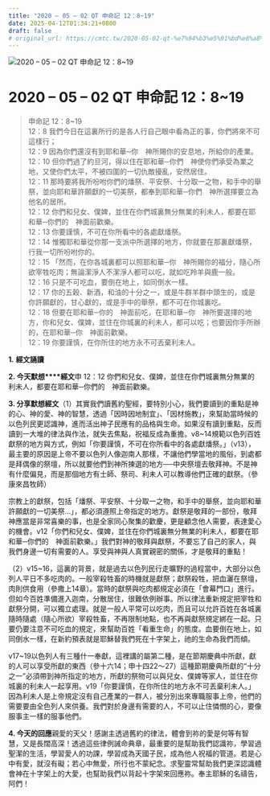 ```yaml
---
title: "2020 – 05 – 02 QT 申命記 12：8~19"
date: 2025-04-12T01:34:21+0800
draft: false
# original_url: https://cmtc.tw/2020-05-02-qt-%e7%94%b3%e5%91%bd%e8%a8%98-12%ef%bc%9a819
---
```


![2020 – 05 – 02 QT 申命記 12：8\~19](/images/qt.jpg   "2020 – 05 – 02 QT 申命記 12：8\~19")

# 2020 – 05 – 02 QT 申命記 12：8\~19

> 申命記 12：8\~19  
> 12：8 我們今日在這裏所行的是各人行自己眼中看為正的事，你們將來不可這樣行；  
> 12：9 因為你們還沒有到耶和華─你　神所賜你的安息地，所給你的產業。  
> 12：10 但你們過了約旦河，得以住在耶和華─你們　神使你們承受為業之地，又使你們太平，不被四圍的一切仇敵擾亂，安然居住。  
> 12：11 那時要將我所吩咐你們的燔祭、平安祭、十分取一之物，和手中的舉祭，並向耶和華許願獻的一切美祭，都奉到耶和華─你們　神所選擇要立為他名的居所。  
> 12：12 你們和兒女、僕婢，並住在你們城裏無分無業的利未人，都要在耶和華─你們的　神面前歡樂。  
> 12：13 你要謹慎，不可在你所看中的各處獻燔祭。  
> 12：14 惟獨耶和華從你那一支派中所選擇的地方，你就要在那裏獻燔祭，行我一切所吩咐你的。  
> 12：15 「然而，在你各城裏都可以照耶和華─你　神所賜你的福分，隨心所欲宰牲吃肉；無論潔淨人不潔淨人都可以吃，就如吃羚羊與鹿一般。  
> 12：16 只是不可吃血，要倒在地上，如同倒水一樣。  
> 12：17 你的五穀、新酒，和油的十分之一，或是牛群羊群中頭生的，或是你許願獻的，甘心獻的，或是手中的舉祭，都不可在你城裏吃。  
> 12：18 但要在耶和華─你的　神面前吃，在耶和華─你　神所要選擇的地方，你和兒女、僕婢，並住在你城裏的利未人，都可以吃；也要因你手所辦的，在耶和華─你　神面前歡樂。  
> 12：19 你要謹慎，在你所住的地方永不可丟棄利未人。

**1.** **經文誦讀**

**2. 今天默想****經文**申 12：12 你們和兒女、僕婢，並住在你們城裏無分無業的利未人，都要在耶和華─你們的　神面前歡樂。

**3. 分享默想經文**（1）其實我們讀舊約聖經，要特別小心，我們要讀到的重點是神的心、神的愛、神的智慧，透過「因時因地制宜」、「因材施教」，來幫助當時候的以色列民更認識神，進而活出神子民應有的品格與生命。如果沒有讀到重點，反而讀到一大堆的律法與作法，就失去焦點，祝福反成為重擔。v8\~14規範以色列百姓獻祭的地方與方式，例如「你要謹慎，不可在你所看中的各處獻燔祭。」（v13），最主要的原因是上帝不要以色列人像迦南人那樣，不讓他們學當地的風俗，到處都是拜偶像的祭壇，所以就要他們到神所揀選的地方──中央祭壇去敬拜神。不是神有什麼偏見，而是那個地方有士師、祭司、利未人可以教導他們正確的獻祭。（參康來昌牧師）

宗教上的獻祭，包括「燔祭、平安祭、十分取一之物，和手中的舉祭，並向耶和華許願獻的一切美祭…」，都必須遵照上帝指定的地方。獻祭是敬拜的一部份，敬拜神應當是非常喜樂的事，也是全家同心聚集的歡慶，更是顧念他人需要，表達愛心的機會。v12「你們和兒女、僕婢，並住在你們城裏無分無業的利未人，都要在耶和華─你們的　神面前歡樂。」我們對神的敬拜與獻祭，不要忘了自己的家人，與我們身邊一切有需要的人。享受與神與人真實親密的關係，才是敬拜的重點！

（2）v15\~16，這裏的背景，就是過去以色列民行走曠野的過程當中，大部分以色列人平日不多吃肉的。一般宰殺牲畜的時機就是獻祭；獻祭殺牲，把血灑在祭壇，肉則供食用（參撒上14章）。當時的獻祭與吃肉都規定必須在「會幕門口」進行。但如今百姓準備進入迦南，分散居住，很難依例辦事。所以律法重新規定把宰牲和獻祭分開，可以獨立處理。就是一般人平常可以吃肉，而且可以允許百姓在各城裏隨時隨處（隨心所欲）宰殺牲畜，不再限制地點，也不再與獻祭規定綁在一起。只要仍要注意不可吃血的規定，來幫助百姓「看重生命」的態度。血要倒在地上，如同倒水一樣，在新約預表就是耶穌替我們死在十字架上，祂的生命為我們而傾。

v17\~19以色列人有三種什一奉獻，這裡講的屬第二種，是在節期慶典中所獻，獻的人可以享受所獻的東西（參十六14；申十四22～27）這種節期慶典所獻的“十分之一”必須帶到神所指定的地方，所獻的祭物可以與兒女、僕婢等家人，並住在你城裏的利未人一起享用。v19「你要謹慎，在你所住的地方永不可丟棄利未人。」因為利未人是上帝規定沒有自己產業的一群人，被分別出來專職服事上帝，他們的需要要由全色列人來供養。我們對於身邊有需要的人，不可以止住憐憫的心，要像服事主一樣的服事他們。

**4. 今天的回應**親愛的天父！感謝主透過舊約的律法，體會到祢的愛是何等有智慧，又是長闊高深！透過這些律例誡命典章，最重要的是幫助我們認識祢，學習過聖潔的生活，學習愛人的功課，學習成為天國子民，成為他人祝福的管道。若是心中有愛，就沒有礙；若心中無愛，所行也不蒙紀念。求聖靈常幫助我們更深認識體會神在十字架上的大愛，也幫助我們以背起十字架來回應祢。奉主耶穌的名禱告，阿們！